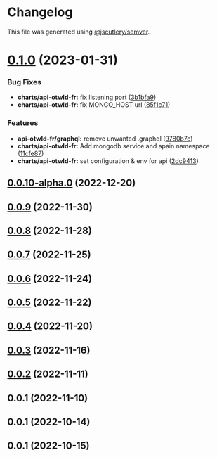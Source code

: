 # Changelog

This file was generated using [@jscutlery/semver](https://github.com/jscutlery/semver).

# [0.1.0](https://github.com/otwld/ecosystem/compare/charts-api-otwld-fr-0.0.10-alpha.0...charts-api-otwld-fr-0.1.0) (2023-01-31)


### Bug Fixes

* **charts/api-otwld-fr:** fix listening port ([3b1bfa9](https://github.com/otwld/ecosystem/commit/3b1bfa961c3fae115168ec145f0923c55df76be0))
* **charts/api-otwld-fr:** fix MONGO_HOST url ([85f1c71](https://github.com/otwld/ecosystem/commit/85f1c713fa750fc272f1efd61778e3207ae56802))


### Features

* **api-otwld-fr/graphql:** remove unwanted .graphql ([9780b7c](https://github.com/otwld/ecosystem/commit/9780b7c354ab22e1f44ef8826d7b72d8a0dad752))
* **charts/api-otwld-fr:** Add mongodb service and apain namespace ([11cfe87](https://github.com/otwld/ecosystem/commit/11cfe87d109202cab83087f8396cf4e38a93db96))
* **charts/api-otwld-fr:** set configuration & env for api ([2dc9413](https://github.com/otwld/ecosystem/commit/2dc9413e1588602e3ef2e32aa065e323233cdfb2))



## [0.0.10-alpha.0](https://github.com/otwld/ecosystem/compare/charts-api-otwld-fr-0.0.9...charts-api-otwld-fr-0.0.10-alpha.0) (2022-12-20)



## [0.0.9](https://github.com/otwld/ecosystem/compare/charts-api-otwld-fr-0.0.8...charts-api-otwld-fr-0.0.9) (2022-11-30)



## [0.0.8](https://github.com/otwld/ecosystem/compare/charts-api-otwld-fr-0.0.7...charts-api-otwld-fr-0.0.8) (2022-11-28)



## [0.0.7](https://github.com/otwld/ecosystem/compare/charts-api-otwld-fr-0.0.6...charts-api-otwld-fr-0.0.7) (2022-11-25)



## [0.0.6](https://github.com/otwld/ecosystem/compare/charts-api-otwld-fr-0.0.5...charts-api-otwld-fr-0.0.6) (2022-11-24)



## [0.0.5](https://github.com/otwld/ecosystem/compare/charts-api-otwld-fr-0.0.4...charts-api-otwld-fr-0.0.5) (2022-11-22)



## [0.0.4](https://github.com/otwld/ecosystem/compare/charts-api-otwld-fr-0.0.3...charts-api-otwld-fr-0.0.4) (2022-11-20)



## [0.0.3](https://github.com/otwld/ecosystem/compare/charts-api-otwld-fr-0.0.2...charts-api-otwld-fr-0.0.3) (2022-11-16)



## [0.0.2](https://github.com/otwld/ecosystem/compare/charts-api-otwld-fr-0.0.1...charts-api-otwld-fr-0.0.2) (2022-11-11)



## 0.0.1 (2022-11-10)



## 0.0.1 (2022-10-14)



## 0.0.1 (2022-10-15)
